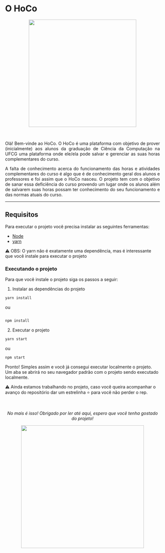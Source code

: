 # O HoCo

<p align=center>
  <img width=350 src='https://user-images.githubusercontent.com/42751604/125948239-49f7484e-d45d-4724-8bb8-d2e3c23845f8.png'/>
</p>
<br/>

<div align='justify'>
  <p>
  Olá! Bem-vinde ao HoCo. O HoCo é uma plataforma com objetivo de prover (inicialmente) aos alunos da graduação de Ciência da Computação na UFCG uma plataforma onde ele/ela pode salvar e gerenciar as suas horas complementares do curso.
  </p>
  <p>
  A falta de conhecimento acerca do funcionamento das horas e atividades complementares do curso é algo que é de conhecimento geral dos alunos e professores e foi assim que o HoCo nasceu. O projeto tem com o objetivo de sanar essa deficiência do curso provendo um lugar onde os alunos além de salvarem suas horas possam ter conhecimento do seu funcionamento e das normas atuais do curso.
  </p>
</div>

---

## Requisitos
Para executar o projeto você precisa instalar as seguintes ferramentas:

- [Node](https://nodejs.org/en/download/package-manager/)
- [yarn](https://classic.yarnpkg.com/en/docs/install/#debian-stable)

⚠️ OBS: O yarn não é exatamente uma dependência, mas é interessante que você instale para executar o projeto

### Executando o projeto

Para que você instale o projeto siga os passos a seguir:

1. Instalar as dependências do projeto

```bash
yarn install
```

ou

```bash

npm install

```
2. Executar o projeto

```bash
yarn start
```

ou

```bash
npm start
```

Pronto! Simples assim e você já consegui executar localmente o projeto. Um aba se abrirá no seu navegador padrão com o projeto sendo executado localmente.

⚠️ Ainda estamos trabalhando no projeto, caso você queira acompanhar o avanço do repositório dar um estrelinha ⭐ para você não perder o rep.

<br/>
<div align=center>
  <p><i>No mais é isso! Obrigado por ler até aqui, espero que vocẽ tenha gostado do projeto!</i></p>
  <img width=400 src='https://user-images.githubusercontent.com/42751604/125959482-99171781-d212-4bc2-af3c-1d0adcf813dd.gif'/>
</div>


